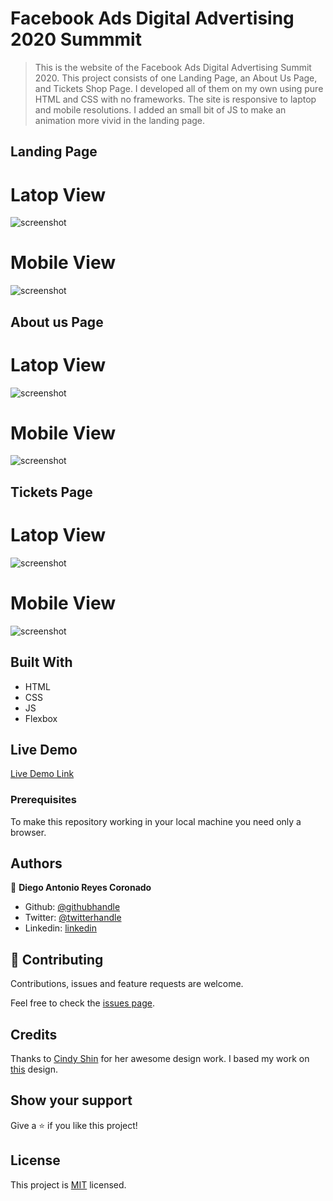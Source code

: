 # Facebook Ads Digital Advertising 2020 Summmit

> This is the website of the Facebook Ads Digital Advertising Summit 2020. This project consists of one Landing Page, an About Us Page, and Tickets Shop Page. I developed all of them on my own using pure HTML and CSS with no frameworks. The site is responsive to laptop and mobile resolutions. I added an small bit of JS to make an animation more vivid in the landing page.

## Landing Page
# Latop View
![screenshot](assets/latop_view.png)

# Mobile View
![screenshot](assets/mobile_view.png)

## About us Page
# Latop View
![screenshot](assets/about_us_laptop.png)

# Mobile View
![screenshot](assets/about_us_mobile.png)

## Tickets Page
# Latop View
![screenshot](assets/tickets_laptop.png)

# Mobile View
![screenshot](assets/tickets_mobile.png)

## Built With

- HTML
- CSS
- JS
- Flexbox

## Live Demo

[Live Demo Link](https://rawcdn.githack.com/xtrmdarc/global_summit/f1e3f3419d357c89dff9a4633ca296d249f1edbb/pages/main.html)

### Prerequisites
To make this repository working in your local machine you need only a browser.

## Authors

👤 **Diego Antonio Reyes Coronado**

- Github: [@githubhandle](https://github.com/xtrmdarc)
- Twitter: [@twitterhandle](https://twitter.com/DiegoAn91629127)
- Linkedin: [linkedin](https://www.linkedin.com/in/diego-reyes-coronado-7a7189b7/)

## 🤝 Contributing

Contributions, issues and feature requests are welcome.

Feel free to check the [issues page](https://github.com/xtrmdarc/global_summit/issues).

## Credits

Thanks to [Cindy Shin](https://www.behance.net/adagio07) for her awesome design work. I based my work on  [this](https://www.behance.net/gallery/29845175/CC-Global-Summit-2015?fbclid=IwAR1INBShq5YY_AGeYjrH9O6-jPv275Et9WCwshT9qV8vzkH-3IgQ0VcqRyI) design.

## Show your support

Give a ⭐️ if you like this project!

## License

This project is [MIT](lic.url) licensed.
